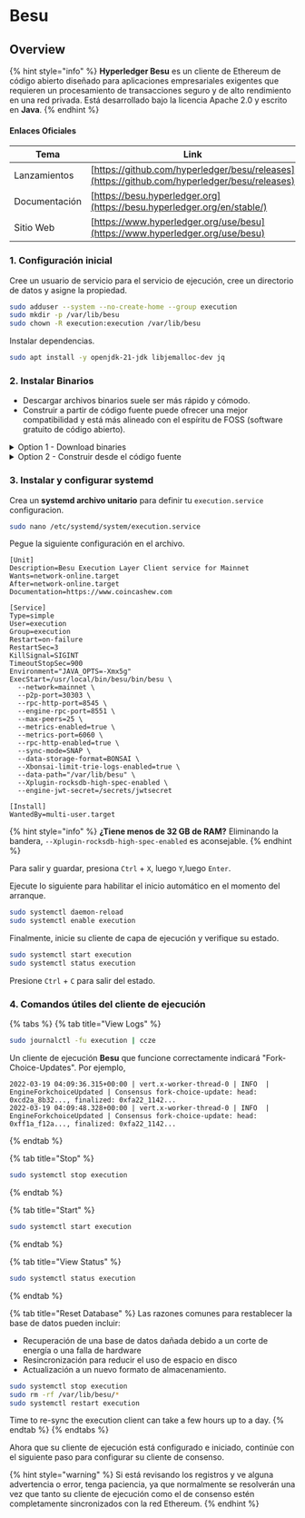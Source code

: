 # Besu

## Overview

{% hint style="info" %}
**Hyperledger Besu** es un cliente de Ethereum de código abierto diseñado para aplicaciones empresariales exigentes que requieren un procesamiento de transacciones seguro y de alto rendimiento en una red privada. Está desarrollado bajo la licencia Apache 2.0 y escrito en **Java**.
{% endhint %}

#### Enlaces Oficiales

| Tema          | Link                                                                                         |
| ------------- | -------------------------------------------------------------------------------------------- |
| Lanzamientos  | [https://github.com/hyperledger/besu/releases](https://github.com/hyperledger/besu/releases) |
| Documentación | [https://besu.hyperledger.org](https://besu.hyperledger.org/en/stable/)                      |
| Sitio Web     | [https://www.hyperledger.org/use/besu](https://www.hyperledger.org/use/besu)                 |

### 1. Configuración inicial

Cree un usuario de servicio para el servicio de ejecución, cree un directorio de datos y asigne la propiedad.

```bash
sudo adduser --system --no-create-home --group execution
sudo mkdir -p /var/lib/besu
sudo chown -R execution:execution /var/lib/besu
```

Instalar dependencias.

```bash
sudo apt install -y openjdk-21-jdk libjemalloc-dev jq
```

### 2. Instalar Binarios

* Descargar archivos binarios suele ser más rápido y cómodo.
* Construir a partir de código fuente puede ofrecer una mejor compatibilidad y está más alineado con el espíritu de FOSS (software gratuito de código abierto).

<details>

<summary>Option 1 - Download binaries</summary>

Ejecute lo siguiente para descargar automáticamente la última versión de Linux, descomprimir y limpiar.

```bash
RELEASE_URL="https://api.github.com/repos/hyperledger/besu/releases/latest"
TAG=$(curl -s $RELEASE_URL | jq -r .tag_name)
BINARIES_URL="https://github.com/hyperledger/besu/releases/download/$TAG/besu-$TAG.tar.gz"

echo Descargando URL: $BINARIES_URL

cd $HOME
wget -O besu.tar.gz $BINARIES_URL
tar -xzvf besu.tar.gz -C $HOME
rm besu.tar.gz
sudo mv $HOME/besu-* besu
```

Instalar los binarios.

<pre class="language-bash"><code class="lang-bash"><strong>sudo mv $HOME/besu /usr/local/bin/besu
</strong></code></pre>

</details>

<details>

<summary>Option 2 - Construir desde el código fuente</summary>

Construye los binarios.

```bash
mkdir -p ~/git
cd ~/git
# Clone the repo
git clone https://github.com/hyperledger/besu.git
cd besu
# Get new tags
git fetch --tags
# Get latest tag name
latestTag=$(git describe --tags `git rev-list --tags --max-count=1`)
# Checkout latest tag
git checkout $latestTag
# Build
./gradlew installDist
```

Verifique que Besu se haya creado correctamente comprobando la versión.

```shell
./build/install/besu/bin/besu --version
```

Salida de muestra de una versión compatible.

```
besu/v23.4.0/linux-x86_64/openjdk-java-17
```

Instale los binarios.

<pre class="language-shell"><code class="lang-shell"><strong>sudo cp -a $HOME/git/besu/build/install/besu /usr/local/bin/besu
</strong></code></pre>

</details>

### **3. Instalar y configurar systemd**

Crea un **systemd archivo unitario** para definir tu `execution.service` configuracion.

```bash
sudo nano /etc/systemd/system/execution.service
```

Pegue la siguiente configuración en el archivo.

```shell
[Unit]
Description=Besu Execution Layer Client service for Mainnet
Wants=network-online.target
After=network-online.target
Documentation=https://www.coincashew.com

[Service]
Type=simple
User=execution
Group=execution
Restart=on-failure
RestartSec=3
KillSignal=SIGINT
TimeoutStopSec=900
Environment="JAVA_OPTS=-Xmx5g"
ExecStart=/usr/local/bin/besu/bin/besu \
  --network=mainnet \
  --p2p-port=30303 \
  --rpc-http-port=8545 \
  --engine-rpc-port=8551 \
  --max-peers=25 \
  --metrics-enabled=true \
  --metrics-port=6060 \
  --rpc-http-enabled=true \
  --sync-mode=SNAP \
  --data-storage-format=BONSAI \
  --Xbonsai-limit-trie-logs-enabled=true \
  --data-path="/var/lib/besu" \
  --Xplugin-rocksdb-high-spec-enabled \
  --engine-jwt-secret=/secrets/jwtsecret
  
[Install]
WantedBy=multi-user.target
```

{% hint style="info" %}
**¿Tiene menos de 32 GB de RAM?** Eliminando la bandera, `--Xplugin-rocksdb-high-spec-enabled` es aconsejable.
{% endhint %}

Para salir y guardar, presiona `Ctrl` + `X`, luego `Y`,luego `Enter`.

Ejecute lo siguiente para habilitar el inicio automático en el momento del arranque.

```bash
sudo systemctl daemon-reload
sudo systemctl enable execution
```

Finalmente, inicie su cliente de capa de ejecución y verifique su estado.

```bash
sudo systemctl start execution
sudo systemctl status execution
```

Presione `Ctrl` + `C` para salir del estado.

### 4. Comandos útiles del cliente de ejecución

{% tabs %}
{% tab title="View Logs" %}
```bash
sudo journalctl -fu execution | ccze
```

Un cliente de ejecución **Besu** que funcione correctamente indicará "Fork-Choice-Updates". Por ejemplo,

```
2022-03-19 04:09:36.315+00:00 | vert.x-worker-thread-0 | INFO  | EngineForkchoiceUpdated | Consensus fork-choice-update: head: 0xcd2a_8b32..., finalized: 0xfa22_1142...
2022-03-19 04:09:48.328+00:00 | vert.x-worker-thread-0 | INFO  | EngineForkchoiceUpdated | Consensus fork-choice-update: head: 0xff1a_f12a..., finalized: 0xfa22_1142...
```
{% endtab %}

{% tab title="Stop" %}
```bash
sudo systemctl stop execution
```
{% endtab %}

{% tab title="Start" %}
```bash
sudo systemctl start execution
```
{% endtab %}

{% tab title="View Status" %}
```bash
sudo systemctl status execution
```
{% endtab %}

{% tab title="Reset Database" %}
Las razones comunes para restablecer la base de datos pueden incluir:

*  Recuperación de una base de datos dañada debido a un corte de energía o una falla de hardware
* Resincronización para reducir el uso de espacio en disco
* Actualización a un nuevo formato de almacenamiento.

```bash
sudo systemctl stop execution
sudo rm -rf /var/lib/besu/*
sudo systemctl restart execution
```

Time to re-sync the execution client can take a few hours up to a day.
{% endtab %}
{% endtabs %}

Ahora que su cliente de ejecución está configurado e iniciado, continúe con el siguiente paso para configurar su cliente de consenso.

{% hint style="warning" %}
Si está revisando los registros y ve alguna advertencia o error, tenga paciencia, ya que normalmente se resolverán una vez que tanto su cliente de ejecución como el de consenso estén completamente sincronizados con la red Ethereum.
{% endhint %}
